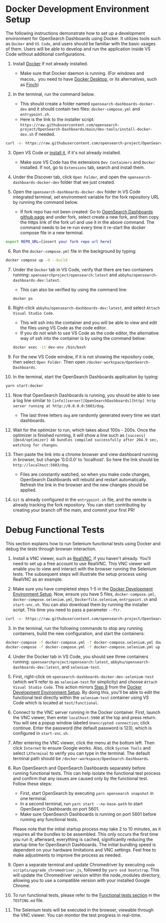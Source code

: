 # Docker Development Environment Setup
The following instructions demonstrate how to set up a development environment for OpenSearch Dashboards using Docker. It utilizes tools such as `Docker` and `VS Code`, and users should be familiar with the basic usages of them. Users will be able to develop and run the application inside VS Code without additional configurations.

1. Install [Docker](https://docs.docker.com/get-docker/) if not already installed.
    * Make sure that Docker daemon is running. (For windows and macos，you need to have [Docker Desktop](https://docs.docker.com/desktop/), or its alternatives, such as [Finch](https://github.com/runfinch/finch))

2. In the terminal, run the command below.
    * This should create a folder named `opensearch-dashboards-docker-dev` and it should contain two files: `docker-compose.yml` and `entrypoint.sh`.
    * Here is the link to the installer script: `https://raw.githubusercontent.com/opensearch-project/OpenSearch-Dashboards/main/dev-tools/install-docker-dev.sh` if needed.

```bash
curl -o- https://raw.githubusercontent.com/opensearch-project/OpenSearch-Dashboards/main/dev_tools/install_docker_dev.sh | bash
```

3. Open VS Code or [install it](https://code.visualstudio.com/download), if it's not already installed.
    * Make sure VS Code has the extensions `Dev Containers` and `Docker` installed. If not, go to `Extensions` tab, search and install them.

4. Under the Discover tab, click `Open Folder`, and open the `opensearch-dashboards-docker-dev` folder that we just created.

5. Open the `opensearch-dashboards-docker-dev` folder in VS Code integrated terminal, set environment variable for the fork repository URL by running the command below.
    * If fork repo has not been created: Go to [OpenSearch Dashboards github page](https://github.com/opensearch-project/OpenSearch-Dashboards) and under fork, select create a new fork, and then copy the https link of the fork url and use it in the above command. The command needs to be re-run every time it re-start the docker compose file in a new terminal.
```bash
export REPO_URL=[insert your fork repo url here]
```

6. Run the `docker-compose.yml` file in the background by typing:
```bash
docker compose up -d --build
```

7. Under the `Docker` tab in VS Code, verify that there are two containers running: `opensearchproject/opensearch:latest` and `abbyhu/opensearch-dashboards-dev:latest`.
    * This can also be verified by using the command line:
    ```bash
    docker ps
    ```

8. <span id="install-step-8"></span> Right-click `abbyhu/opensearch-dashboards-dev:latest`, and select `Attach Visual Studio Code`.
    * This will ssh into the container and you will be able to view and edit the files using VS Code as the code editor.
    * If you do not wish to use VS Code as the code editor, the alternative way of ssh into the container is by using the command below:
    ```bash
    docker exec -it dev-env /bin/bash
    ```

9. For the new VS Code window, if it is not showing the repository code, then select `Open Folder`. Then open `/docker-workspace/OpenSearch-Dashboards`.

10. In the terminal, start the OpenSearch Dashboards application by typing:
```bash
yarn start:docker
```

11. Now that OpenSearch Dashboards is running, you should be able to see a log line similar to `[info][server][OpenSearchDashboards][http] http server running at http://0.0.0.0:5603/dog`.
    * The last three letters `dog` are randomly generated every time we start dashboards.

12. Wait for the optimizer to run, which takes about 100s - 200s. Once the optimizer is finished running, it will show a line such as `[success][@osd/optimizer] 48 bundles compiled successfully after 204.9 sec, watching for changes`.

13. Then paste the link into a chrome browser and view dashboard running in browser, but change ‘0.0.0.0’ to ‘localhost’. So here the link should be `http://localhost:5603/dog`.
    * Files are constantly watched, so when you make code changes, OpenSearch Dashboards will rebuild and restart automatically. Refresh the link in the browser and the new changes should be applied.

14. `Git` is already configured in the `entrypoint.sh` file, and the remote is already tracking the fork repository. You can start contributing by creating your branch off the main, and commit your first PR!

# Debug Functional Tests
This section explains how to run Selenium functional tests using Docker and debug the tests through browser interaction.

1. Install a VNC viewer, such as [RealVNC](https://www.realvnc.com/en/connect/download/viewer/), if you haven't already. You'll need to set up a free account to use RealVNC. This VNC viewer will enable you to view and interact with the browser running the Selenium tests. The subsequent steps will illustrate the setup process using RealVNC as an example.

2. Make sure you have completed steps 1-5 in the [Docker Development Environment Setup](#docker-development-environment-setup). Now, ensure you have 5 files, `docker-compose.yml`, `docker-compose.selenium.yml`, `Dockerfile.selenium`, `entrypoint.sh` and `start-vnc.sh`. You can also download them by running the installer script. This time you need to pass a parameter `--ftr`.

```bash
curl -o- https://raw.githubusercontent.com/opensearch-project/OpenSearch-Dashboards/main/dev_tools/install_docker_dev.sh | bash -s -- --ftr
```

3. In the terminal, run the following commands to stop any running containers, build the new configuration, and start the containers:

```bash
docker-compose -f docker-compose.yml -f docker-compose.selenium.yml down
docker-compose -f docker-compose.yml -f docker-compose.selenium.yml up -d --build
```

4. Under the Docker tab in VS Code, you should see three containers running: `opensearchproject/opensearch:latest`, `abbyhu/opensearch-dashboards-dev:latest`, and `selenium-test`.

5. First, right-click on `opensearch-dashboards-docker-dev-selenium-test` (which we'll refer to as `selenium-test` for simplicity) and choose `Attach Visual Studio Code`. This action mirrors [Step 8](#install-step-8) from the [Docker Development Environment Setup](#docker-development-environment-setup). By doing this, you'll be able to edit the functional test directly within the `selenium-test` container using VS Code which is located at `test/functional`.

6. Connect to the VNC server running in the Docker container. First, launch the VNC viewer, then enter `localhost:5900` at the top and press return. You will see a popup window labeled `Unencrypted connection`; click continue. Enter the password (the default password is 123), which is configured in `start-vnc.sh`.

7. After entering the VNC viewer, click the menu at the bottom left. Then click `Internet` to ensure Google works. Also, click `System Tools` and select `LXTerminal` to verify you can type in the terminal. The default terminal path should be `/docker-workspace/OpenSearch-Dashboards`.

8. Run OpenSearch and OpenSearch Dashboards separately before running functional tests. This can help isolate the functional test process and confirm that any issues are caused only by the functional test. Follow these steps:
   * First, start OpenSearch by executing `yarn opensearch snapshot` in one terminal.
   * In a second terminal, run `yarn start --no-base-path` to start OpenSearch Dashboards on port 5601.
   * Make sure OpenSearch Dashboards is running on port 5601 before running any functional tests.

   Please note that the initial startup process may take 2 to 10 minutes, as it requires all the bundles to be assembled. This only occurs the first time you run it; afterward, everything is cached, significantly reducing the startup time for OpenSearch Dashboards. The initial bundling speed is dependent on your hardware limitations and VNC settings. Feel free to make adjustments to improve the process as needed.

9. Open a separate terminal and update Chromedriver by executing `node scripts/upgrade_chromedriver.js`, followed by `yarn osd bootstrap`. This will update the Chromedriver version within the node_modules directory, allowing you to use a compatible version with your installed Google Chrome.

10. To run functional tests, please refer to the [Functional tests section](../../TESTING.md#functional-tests) in the `TESTING.md` file.

11. The Selenium tests will be executed in the browser, viewable through the VNC viewer. You can monitor the test progress in real-time.
